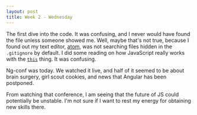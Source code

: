 ```yaml
---
layout: post
title: Week 2 - Wednesday
---
```

The first dive into the code. It was confusing, and I never would have found the file unless someone showed me. Well, maybe that's not true, because I found out my text editor, [atom](https://atom.io), was not searching files hidden in the `.gitignore` by default. I did some reading on how JavaScript really works with the [`this`](https://github.com/getify/You-Dont-Know-JS/blob/master/this%20&%20object%20prototypes/ch2.md) thing. It was confusing.  

Ng-conf was today. We watched it live, and half of it seemed to be about brain surgery, girl scout cookies, and news that Angular has been postponed.  

From watching that conference, I am seeing that the future of JS could potentially be unstable. I'm not sure if I want to rest my energy for obtaining new skills there.
